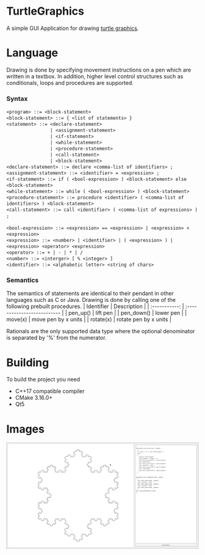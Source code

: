 # TurtleGraphics

A simple GUI Application for drawing [turtle graphics](https://en.wikipedia.org/wiki/Turtle_graphics).

# Language

Drawing is done by specifying movement instructions on a pen which are written in a textbox. In addition, higher level control structures such as conditionals, loops and procedures are supported.

### Syntax
```
<program> ::= <block-statement>
<block-statement> ::= { <list of statements> }
<statement> ::= <declare-statement>
                | <assignment-statement>
                | <if-statement>
                | <while-statement>
                | <procedure-statement>
                | <call-statement>
                | <block-statement>
<declare-statement> ::= declare <comma-list of identifiers> ;
<assignment-statement> ::= <identifier> = <expression> ;
<if-statement> ::= if ( <bool-expression> ) <block-statement> else <block-statement>
<while-statement> ::= while ( <bool-expression> ) <block-statement>
<procedure-statement> ::= procedure <identifier> ( <comma-list of identifiers> ) <block-statement>
<call-statement> ::= call <identifier> ( <comma-list of expressions> ) ;

<bool-expression> ::= <expression> == <expression> | <expression> < <expression>
<expression> ::= <number> | <identifier> | ( <expression> ) | <expression> <operator> <expression>
<operator> ::= + | - | * | /
<number> ::= <interger> [ % <integer> ]
<identifier> ::= <alphabetic letter> <string of chars>
```
### Semantics
The semantics of statements are identical to their pendant in other languages such as C or Java. Drawing is done by calling one of the following prebuilt procedures.
| Identifier    | Description                 |
| :-----------: | :-------------------------- |
| pen_up()      | lift pen                    |
| pen_down()    | lower pen                   |
| move(x)       | move pen by x units         |
| rotate(x)     | rotate pen by x units       |

Rationals are the only supported data type where the optional denominator is separated by '%' from the numerator.

 # Building
 
 To build the project you need
  * C++17 compatible compiler
  * CMake 3.16.0+
  * Qt5

 # Images
 ![example_1.png](Examples/example_1.png)
